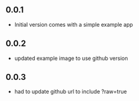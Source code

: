 ## 0.0.1

* Initial version comes with a simple example app

## 0.0.2

* updated example image to use github version

## 0.0.3

* had to update github url to include ?raw=true